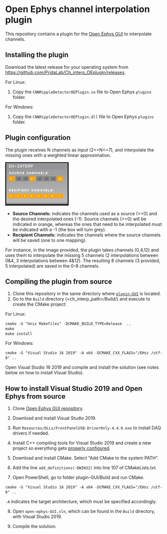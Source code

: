 # Open Ephys channel interpolation plugin

This repository contains a plugin for the [Open Ephys GUI](https://github.com/open-ephys/plugin-GUI) to interpolate channels.

## Installing the plugin

Download the latest release for your operating system from https://github.com/PridaLab/Ch_interp_OEplugin/releases.

For Linux:
1. Copy the `CNNRippleDetectorOEPlugin.so` file to Open Ephys `plugins` folder.

For Windows:
1. Copy the `CNNRippleDetectorOEPlugin.dll` file to Open Ephys `plugins` folder.

## Plugin configuration
The plugin receives N channels as input (2<=N<=7), and interpolate the missing ones with a weighted linear approximation.

![CNN-ripple](ch-interp-plugin.png)
- **Source Channels:** indicates the channels used as a source (>=0) and the desired interpolated ones (-1). Source channels (>=0) will be indicated in orange, whereas the ones that need to be interpolated must be indicated with a -1 (the box will turn grey).
- **Recipient Channels:** indicates the channels where the source channels will be saved (one to one mapping). 

For instance, in the image provided, the plugin takes channels (0,4,12) and uses them to interpolate the missing 5 channels (2 interpolations between 0&4, 3 interpolations between 4&12). The resulting 8 channels (3 provided, 5 interpolated) are saved in the 0-8 channels. 

## Compiling the plugin from source

1. Clone this repository in the same directory where [`plugin-GUI`](https://github.com/open-ephys/plugin-GUI) is located.
3. Go to the `Build` directory (<ch_interp_path>/Build/) and execute to create the CMake project:

For Linux:
```
cmake -G "Unix Makefiles" -DCMAKE_BUILD_TYPE=Release  ..
make
make install
```

For Windows:
```
cmake -G "Visual Studio 16 2019" -A x64 -DCMAKE_CXX_FLAGS="/EHsc /utf-8" ..
```
Open Visual Studio 16 2019 and compile and install the solution (see notes below on how to install Visual Studio).

## How to install Visual Studio 2019 and Open Ephys from source
1. Clone [Open Ephys GUI repository](https://github.com/open-ephys/plugin-GUI).

2. Download and install Visual Studio 2019.

3. Run `Resources/DLLs/FrontPanelUSB-DriverOnly-4.4.0.exe` to install DAQ drivers if needed.

4. Install C++ compiling tools for Visual Studio 2019 and create a new project so everything gets [properly configured](https://stackoverflow.com/questions/31619296/cmake-does-not-find-visual-c-compiler).

5. Download and install CMake. Select "Add CMake to the system PATH".

6. Add the line `add_definitions(-DWIN32)` into line 107 of CMakeLists.txt.

7. Open PowerShell, go to folder plugin-GUI/Build and run CMake. 

```
cmake -G "Visual Studio 16 2019" -A x64 -DCMAKE_CXX_FLAGS="/EHsc /utf-8" ..
```

`-A` indicates the target architecture, which must be specified accordingly.

8. Open `open-ephys-GUI.sln`, which can be found in the `Build` directory, with Visual Studio 2019.

9. Compile the solution.
